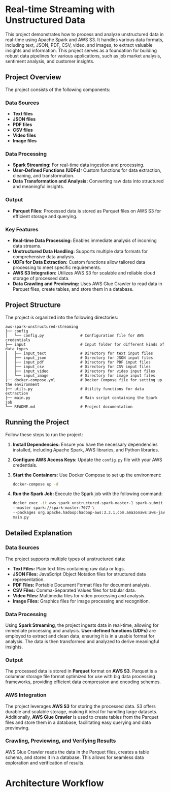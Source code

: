 # Real-time Streaming with Unstructured Data

This project demonstrates how to process and analyze unstructured data in real-time using Apache Spark and AWS S3. It handles various data formats, including text, JSON, PDF, CSV, video, and images, to extract valuable insights and information. This project serves as a foundation for building robust data pipelines for various applications, such as job market analysis, sentiment analysis, and customer insights.

## Project Overview

The project consists of the following components:

### Data Sources

- **Text files**
- **JSON files**
- **PDF files**
- **CSV files**
- **Video files**
- **Image files**

### Data Processing

- **Spark Streaming:** For real-time data ingestion and processing.
- **User-Defined Functions (UDFs):** Custom functions for data extraction, cleaning, and transformation.
- **Data Transformation and Analysis:** Converting raw data into structured and meaningful insights.

### Output

- **Parquet Files:** Processed data is stored as Parquet files on AWS S3 for efficient storage and querying.

### Key Features

- **Real-time Data Processing:** Enables immediate analysis of incoming data streams.
- **Unstructured Data Handling:** Supports multiple data formats for comprehensive data analysis.
- **UDFs for Data Extraction:** Custom functions allow tailored data processing to meet specific requirements.
- **AWS S3 Integration:** Utilizes AWS S3 for scalable and reliable cloud storage of processed data.
- **Data Crawling and Previewing:** Uses AWS Glue Crawler to read data in Parquet files, create tables, and store them in a database.

## Project Structure

The project is organized into the following directories:

```
aws-spark-unstructured-streaming
├── config
│   └── config.py                # Configuration file for AWS credentials 
├── input                        # Input folder for different kinds of data types
│   ├── input_text               # Directory for text input files
│   ├── input_json               # Directory for JSON input files
│   ├── input_pdf                # Directory for PDF input files
│   ├── input_csv                # Directory for CSV input files
│   ├── input_video              # Directory for video input files
│   └── input_image              # Directory for image input files
├── docker-compose.yml           # Docker Compose file for setting up the environment
├── utils.py                     # Utility functions for data extraction
├── main.py                      # Main script containing the Spark job
└── README.md                    # Project documentation
```

## Running the Project

Follow these steps to run the project:

1. **Install Dependencies:** Ensure you have the necessary dependencies installed, including Apache Spark, AWS libraries, and Python libraries.

2. **Configure AWS Access Keys:** Update the `config.py` file with your AWS credentials.

3. **Start the Containers:** Use Docker Compose to set up the environment:
   ```bash
   docker-compose up -d
   ```

4. **Run the Spark Job:** Execute the Spark job with the following command:
   ```bash
   docker exec -it aws_spark_unstructured-spark-master-1 spark-submit \
   --master spark://spark-master:7077 \
   --packages org.apache.hadoop:hadoop-aws:3.3.1,com.amazonaws:aws-java-sdk:1.11.469 \
   main.py
   ```

## Detailed Explanation

### Data Sources

The project supports multiple types of unstructured data:

- **Text Files:** Plain text files containing raw data or logs.
- **JSON Files:** JavaScript Object Notation files for structured data representation.
- **PDF Files:** Portable Document Format files for document analysis.
- **CSV Files:** Comma-Separated Values files for tabular data.
- **Video Files:** Multimedia files for video processing and analysis.
- **Image Files:** Graphics files for image processing and recognition.

### Data Processing

Using **Spark Streaming**, the project ingests data in real-time, allowing for immediate processing and analysis. **User-defined functions (UDFs)** are employed to extract and clean data, ensuring it is in a usable format for analysis. The data is then transformed and analyzed to derive meaningful insights.

### Output

The processed data is stored in **Parquet** format on **AWS S3**. Parquet is a columnar storage file format optimized for use with big data processing frameworks, providing efficient data compression and encoding schemes.

### AWS Integration

The project leverages **AWS S3** for storing the processed data. S3 offers durable and scalable storage, making it ideal for handling large datasets. Additionally, **AWS Glue Crawler** is used to create tables from the Parquet files and store them in a database, facilitating easy querying and data previewing.

### Crawling, Previewing, and Verifying Results

AWS Glue Crawler reads the data in the Parquet files, creates a table schema, and stores it in a database. This allows for seamless data exploration and verification of results.

# Architecture Workflow
 
 